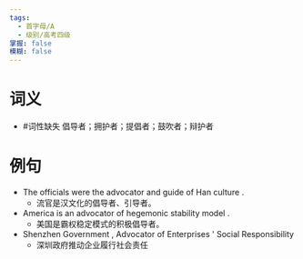 ```yaml
---
tags:
  - 首字母/A
  - 级别/高考四级
掌握: false
模糊: false
---
```

# 词义
- #词性缺失 倡导者；拥护者；提倡者；鼓吹者；辩护者
# 例句
- The officials were the advocator and guide of Han culture .
	- 流官是汉文化的倡导者、引导者。
- America is an advocator of hegemonic stability model .
	- 美国是霸权稳定模式的积极倡导者。
- Shenzhen Government , Advocator of Enterprises ' Social Responsibility
	- 深圳政府推动企业履行社会责任

